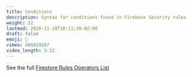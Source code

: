 ```yaml
---
title: Conditions
description: Syntax for conditions found in Firebase Security rules
weight: 22
lastmod: 2020-11-20T10:11:30-02:00
draft: false
emoji: 🔑
vimeo: 486619107
video_length: 3:32
---
```


See the full [Firestore Rules Operators List](https://firebase.google.com/docs/rules/rules-language#building_conditions)